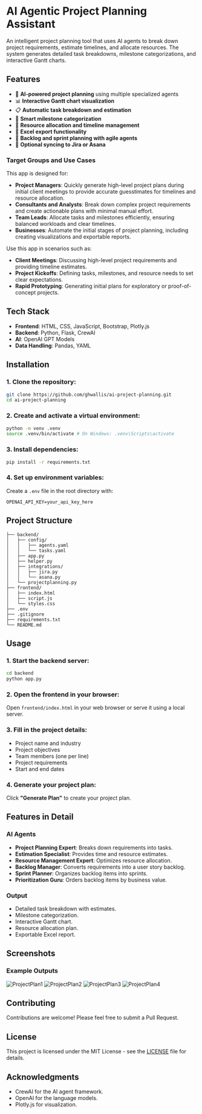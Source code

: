 # AI Agentic Project Planning Assistant

An intelligent project planning tool that uses AI agents to break down project requirements, estimate timelines, and allocate resources. The system generates detailed task breakdowns, milestone categorizations, and interactive Gantt charts.

## Features

- 🤖 **AI-powered project planning** using multiple specialized agents
- 📊 **Interactive Gantt chart visualization**
- 📋 **Automatic task breakdown and estimation**
- 🎯 **Smart milestone categorization**
- 📅 **Resource allocation and timeline management**
- 📑 **Excel export functionality**
- 🔄 **Backlog and sprint planning with agile agents**
- 🔗 **Optional syncing to Jira or Asana**

### Target Groups and Use Cases

This app is designed for:
- **Project Managers**: Quickly generate high-level project plans during initial client meetings to provide accurate guesstimates for timelines and resource allocation.
- **Consultants and Analysts**: Break down complex project requirements and create actionable plans with minimal manual effort.
- **Team Leads**: Allocate tasks and milestones efficiently, ensuring balanced workloads and clear timelines.
- **Businesses**: Automate the initial stages of project planning, including creating visualizations and exportable reports.

Use this app in scenarios such as:
- **Client Meetings**: Discussing high-level project requirements and providing timeline estimates.
- **Project Kickoffs**: Defining tasks, milestones, and resource needs to set clear expectations.
- **Rapid Prototyping**: Generating initial plans for exploratory or proof-of-concept projects.

## Tech Stack

- **Frontend**: HTML, CSS, JavaScript, Bootstrap, Plotly.js
- **Backend**: Python, Flask, CrewAI
- **AI**: OpenAI GPT Models
- **Data Handling**: Pandas, YAML

## Installation

### 1. Clone the repository:
```bash
git clone https://github.com/ghwallis/ai-project-planning.git
cd ai-project-planning
```

### 2. Create and activate a virtual environment:
```bash
python -m venv .venv
source .venv/bin/activate # On Windows: .venv\Scripts\activate
```

### 3. Install dependencies:
```bash
pip install -r requirements.txt
```

### 4. Set up environment variables:
Create a `.env` file in the root directory with:
```env
OPENAI_API_KEY=your_api_key_here
```

## Project Structure
```
├── backend/
│   ├── config/
│   │   ├── agents.yaml
│   │   └── tasks.yaml
│   ├── app.py
│   ├── helper.py
│   ├── integrations/
│   │   ├── jira.py
│   │   └── asana.py
│   └── projectplanning.py
├── frontend/
│   ├── index.html
│   ├── script.js
│   └── styles.css
├── .env
├── .gitignore
├── requirements.txt
└── README.md
```

## Usage

### 1. Start the backend server:
```bash
cd backend
python app.py
```

### 2. Open the frontend in your browser:
Open `frontend/index.html` in your web browser or serve it using a local server.

### 3. Fill in the project details:
   - Project name and industry
   - Project objectives
   - Team members (one per line)
   - Project requirements
   - Start and end dates

### 4. Generate your project plan:
Click **"Generate Plan"** to create your project plan.

## Features in Detail

### AI Agents

- **Project Planning Expert**: Breaks down requirements into tasks.
- **Estimation Specialist**: Provides time and resource estimates.
- **Resource Management Expert**: Optimizes resource allocation.
- **Backlog Manager**: Converts requirements into a user story backlog.
- **Sprint Planner**: Organizes backlog items into sprints.
- **Prioritization Guru**: Orders backlog items by business value.

### Output

- Detailed task breakdown with estimates.
- Milestone categorization.
- Interactive Gantt chart.
- Resource allocation plan.
- Exportable Excel report.

## Screenshots

### Example Outputs

![ProjectPlan1](https://github.com/user-attachments/assets/c1ac80bf-1a15-41d3-9ba2-52d2b3f182ec)
![ProjectPlan2](https://github.com/user-attachments/assets/aee5973a-4293-4ffa-aa25-45d31612f8f9)
![ProjectPlan3](https://github.com/user-attachments/assets/eebb9c7b-a71b-487d-a2ea-19d379877ccc)
![ProjectPlan4](https://github.com/user-attachments/assets/3cdd36d3-ca37-4f8d-87a3-c6cd9eeb493b)

## Contributing

Contributions are welcome! Please feel free to submit a Pull Request.

## License

This project is licensed under the MIT License - see the [LICENSE](LICENSE) file for details.

## Acknowledgments

- CrewAI for the AI agent framework.
- OpenAI for the language models.
- Plotly.js for visualization.
